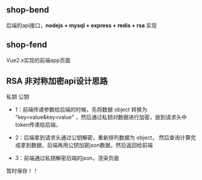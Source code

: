 ## shop-bend


后端的api接口，**nodejs + mysql + express + redis + rsa** 实现

## shop-fend

Vue2.x实现的前端app页面

## RSA 非对称加密api设计思路

私钥   公钥


- 1：前端传递参数给后端的时候，先将数据 object 转换为 "key=value&key=value" ，然后通过私钥对数据进行加密，放到请求头中token传递给后端，

- 2：后端拿到请求头通过公钥解密，重新排列数据为 object， 然后查询计算完成拿到数据，后端再用公钥加密json数据，然后返回给前端

- 3：前端通过私钥解密后端的json，渲染页面

暂时保存！！

